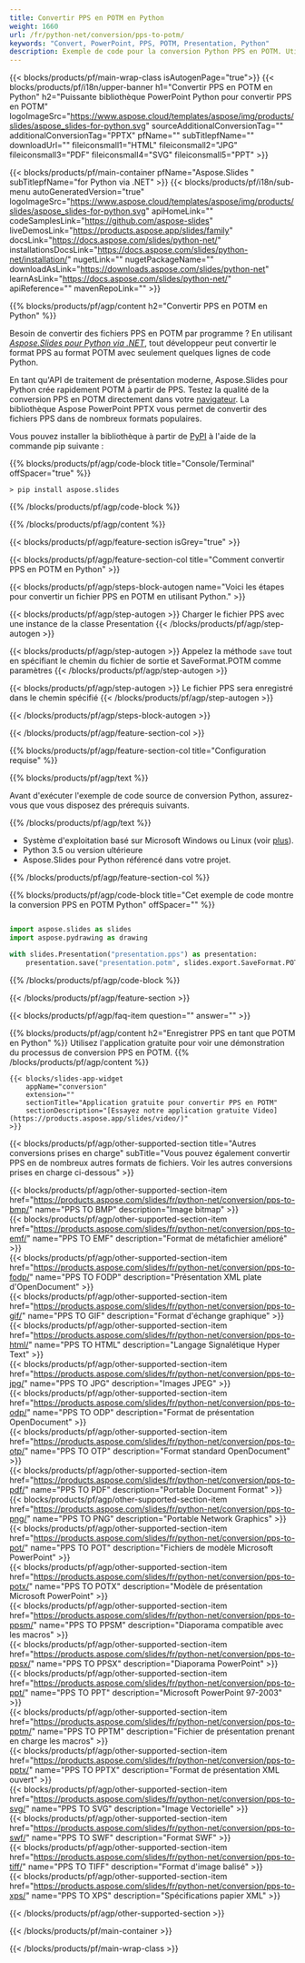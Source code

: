 ```yaml
---
title: Convertir PPS en POTM en Python
weight: 1660
url: /fr/python-net/conversion/pps-to-potm/ 
keywords: "Convert, PowerPoint, PPS, POTM, Presentation, Python"
description: Exemple de code pour la conversion Python PPS en POTM. Utilisez l'API PowerPoint Python pour la conversion par lots de fichiers PPS en fichiers POTM.
---
```


{{< blocks/products/pf/main-wrap-class isAutogenPage="true">}}
{{< blocks/products/pf/i18n/upper-banner h1="Convertir PPS en POTM en Python" h2="Puissante bibliothèque PowerPoint Python pour convertir PPS en POTM" logoImageSrc="https://www.aspose.cloud/templates/aspose/img/products/slides/aspose_slides-for-python.svg" sourceAdditionalConversionTag="" additionalConversionTag="PPTX" pfName="" subTitlepfName="" downloadUrl="" fileiconsmall1="HTML" fileiconsmall2="JPG" fileiconsmall3="PDF" fileiconsmall4="SVG" fileiconsmall5="PPT" >}}

{{< blocks/products/pf/main-container pfName="Aspose.Slides " subTitlepfName="for Python via .NET" >}}
{{< blocks/products/pf/i18n/sub-menu autoGeneratedVersion="true" logoImageSrc="https://www.aspose.cloud/templates/aspose/img/products/slides/aspose_slides-for-python.svg" apiHomeLink="" codeSamplesLink="https://github.com/aspose-slides" liveDemosLink="https://products.aspose.app/slides/family" docsLink="https://docs.aspose.com/slides/python-net/" installationsDocsLink="https://docs.aspose.com/slides/python-net/installation/" nugetLink="" nugetPackageName="" downloadAsLink="https://downloads.aspose.com/slides/python-net" learnAsLink="https://docs.aspose.com/slides/python-net/" apiReference="" mavenRepoLink="" >}}

{{% blocks/products/pf/agp/content h2="Convertir PPS en POTM en Python" %}}

Besoin de convertir des fichiers PPS en POTM par programme ? En utilisant [*Aspose.Slides pour Python via .NET*](https://products.aspose.com/slides/fr/python-net/), tout développeur peut convertir le format PPS au format POTM avec seulement quelques lignes de code Python.

En tant qu'API de traitement de présentation moderne, Aspose.Slides pour Python crée rapidement POTM à partir de PPS. Testez la qualité de la conversion PPS en POTM directement dans votre [navigateur](https://products.aspose.app/slides/conversion). La bibliothèque Aspose PowerPoint PPTX vous permet de convertir des fichiers PPS dans de nombreux formats populaires.

Vous pouvez installer la bibliothèque à partir de [PyPI](https://pypi.org/project/Aspose.Slides/) à l'aide de la commande pip suivante :

{{% blocks/products/pf/agp/code-block title="Console/Terminal" offSpacer="true" %}}

```console
> pip install aspose.slides

```

{{% /blocks/products/pf/agp/code-block %}}

{{% /blocks/products/pf/agp/content %}}

{{< blocks/products/pf/agp/feature-section isGrey="true" >}}

{{< blocks/products/pf/agp/feature-section-col title="Comment convertir PPS en POTM en Python" >}}

{{< blocks/products/pf/agp/steps-block-autogen name="Voici les étapes pour convertir un fichier PPS en POTM en utilisant Python." >}}

{{< blocks/products/pf/agp/step-autogen >}}
Charger le fichier PPS avec une instance de la classe Presentation
{{< /blocks/products/pf/agp/step-autogen >}}

{{< blocks/products/pf/agp/step-autogen >}}
Appelez la méthode `save` tout en spécifiant le chemin du fichier de sortie et SaveFormat.POTM comme paramètres
{{< /blocks/products/pf/agp/step-autogen >}}

{{< blocks/products/pf/agp/step-autogen >}}
Le fichier PPS sera enregistré dans le chemin spécifié
{{< /blocks/products/pf/agp/step-autogen >}}

{{< /blocks/products/pf/agp/steps-block-autogen >}}

{{< /blocks/products/pf/agp/feature-section-col >}}

{{% blocks/products/pf/agp/feature-section-col title="Configuration requise" %}}

{{% blocks/products/pf/agp/text %}}

 Avant d'exécuter l'exemple de code source de conversion Python, assurez-vous que vous disposez des prérequis suivants.

{{% /blocks/products/pf/agp/text %}}

- Système d'exploitation basé sur Microsoft Windows ou Linux (voir [plus](https://docs.aspose.com/slides/python-net/system-requirements/)).
- Python 3.5 ou version ultérieure
- Aspose.Slides pour Python référencé dans votre projet.

{{% /blocks/products/pf/agp/feature-section-col %}}

{{% blocks/products/pf/agp/code-block title="Cet exemple de code montre la conversion PPS en POTM Python" offSpacer="" %}}

```py

import aspose.slides as slides
import aspose.pydrawing as drawing

with slides.Presentation("presentation.pps") as presentation:
    presentation.save("presentation.potm", slides.export.SaveFormat.POTM)

```
{{% /blocks/products/pf/agp/code-block %}}

{{< /blocks/products/pf/agp/feature-section >}}

{{< blocks/products/pf/agp/faq-item question="" answer="" >}}
 
{{% blocks/products/pf/agp/content h2="Enregistrer PPS en tant que POTM en Python" %}}
Utilisez l'application gratuite pour voir une démonstration du processus de conversion PPS en POTM. 
{{% /blocks/products/pf/agp/content %}}

<!-- aboutfile Starts -->

<!-- aboutfile Ends -->

    {{< blocks/slides-app-widget 
        appName="conversion"
        extension=""
        sectionTitle="Application gratuite pour convertir PPS en POTM" 
        sectionDescription="[Essayez notre application gratuite Video](https://products.aspose.app/slides/video/)" 
    >}}
    
{{< blocks/products/pf/agp/other-supported-section title="Autres conversions prises en charge" subTitle="Vous pouvez également convertir PPS en de nombreux autres formats de fichiers. Voir les autres conversions prises en charge ci-dessous" >}}

{{< blocks/products/pf/agp/other-supported-section-item href="https://products.aspose.com/slides/fr/python-net/conversion/pps-to-bmp/" name="PPS TO BMP" description="Image bitmap" >}}  
{{< blocks/products/pf/agp/other-supported-section-item href="https://products.aspose.com/slides/fr/python-net/conversion/pps-to-emf/" name="PPS TO EMF" description="Format de métafichier amélioré" >}}  
{{< blocks/products/pf/agp/other-supported-section-item href="https://products.aspose.com/slides/fr/python-net/conversion/pps-to-fodp/" name="PPS TO FODP" description="Présentation XML plate d'OpenDocument" >}}  
{{< blocks/products/pf/agp/other-supported-section-item href="https://products.aspose.com/slides/fr/python-net/conversion/pps-to-gif/" name="PPS TO GIF" description="Format d'échange graphique" >}}  
{{< blocks/products/pf/agp/other-supported-section-item href="https://products.aspose.com/slides/fr/python-net/conversion/pps-to-html/" name="PPS TO HTML" description="Langage Signalétique Hyper Text" >}}  
{{< blocks/products/pf/agp/other-supported-section-item href="https://products.aspose.com/slides/fr/python-net/conversion/pps-to-jpg/" name="PPS TO JPG" description="Images JPEG" >}}  
{{< blocks/products/pf/agp/other-supported-section-item href="https://products.aspose.com/slides/fr/python-net/conversion/pps-to-odp/" name="PPS TO ODP" description="Format de présentation OpenDocument" >}}  
{{< blocks/products/pf/agp/other-supported-section-item href="https://products.aspose.com/slides/fr/python-net/conversion/pps-to-otp/" name="PPS TO OTP" description="Format standard OpenDocument" >}}  
{{< blocks/products/pf/agp/other-supported-section-item href="https://products.aspose.com/slides/fr/python-net/conversion/pps-to-pdf/" name="PPS TO PDF" description="Portable Document Format" >}}  
{{< blocks/products/pf/agp/other-supported-section-item href="https://products.aspose.com/slides/fr/python-net/conversion/pps-to-png/" name="PPS TO PNG" description="Portable Network Graphics" >}}  
{{< blocks/products/pf/agp/other-supported-section-item href="https://products.aspose.com/slides/fr/python-net/conversion/pps-to-pot/" name="PPS TO POT" description="Fichiers de modèle Microsoft PowerPoint" >}}  
{{< blocks/products/pf/agp/other-supported-section-item href="https://products.aspose.com/slides/fr/python-net/conversion/pps-to-potx/" name="PPS TO POTX" description="Modèle de présentation Microsoft PowerPoint" >}}  
{{< blocks/products/pf/agp/other-supported-section-item href="https://products.aspose.com/slides/fr/python-net/conversion/pps-to-ppsm/" name="PPS TO PPSM" description="Diaporama compatible avec les macros" >}}  
{{< blocks/products/pf/agp/other-supported-section-item href="https://products.aspose.com/slides/fr/python-net/conversion/pps-to-ppsx/" name="PPS TO PPSX" description="Diaporama PowerPoint" >}}  
{{< blocks/products/pf/agp/other-supported-section-item href="https://products.aspose.com/slides/fr/python-net/conversion/pps-to-ppt/" name="PPS TO PPT" description="Microsoft PowerPoint 97-2003" >}}  
{{< blocks/products/pf/agp/other-supported-section-item href="https://products.aspose.com/slides/fr/python-net/conversion/pps-to-pptm/" name="PPS TO PPTM" description="Fichier de présentation prenant en charge les macros" >}}  
{{< blocks/products/pf/agp/other-supported-section-item href="https://products.aspose.com/slides/fr/python-net/conversion/pps-to-pptx/" name="PPS TO PPTX" description="Format de présentation XML ouvert" >}}  
{{< blocks/products/pf/agp/other-supported-section-item href="https://products.aspose.com/slides/fr/python-net/conversion/pps-to-svg/" name="PPS TO SVG" description="Image Vectorielle" >}}  
{{< blocks/products/pf/agp/other-supported-section-item href="https://products.aspose.com/slides/fr/python-net/conversion/pps-to-swf/" name="PPS TO SWF" description="Format SWF" >}}  
{{< blocks/products/pf/agp/other-supported-section-item href="https://products.aspose.com/slides/fr/python-net/conversion/pps-to-tiff/" name="PPS TO TIFF" description="Format d'image balisé" >}}  
{{< blocks/products/pf/agp/other-supported-section-item href="https://products.aspose.com/slides/fr/python-net/conversion/pps-to-xps/" name="PPS TO XPS" description="Spécifications papier XML" >}}  


{{< /blocks/products/pf/agp/other-supported-section >}}

{{< /blocks/products/pf/main-container >}}
    
{{< /blocks/products/pf/main-wrap-class >}}